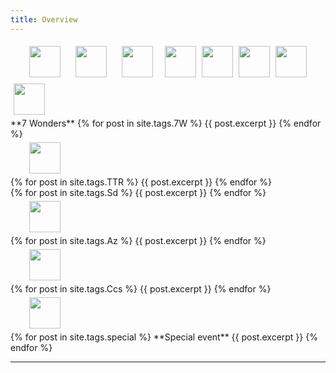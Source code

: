 ```yaml
---
title: Overview
---
```


<div>
 <img src="/wpoc/assets/images/LowResIcon/Ccs.png" height="50" style="display: inline-block; margin-left: 30px; margin-right: 10px; margin-bottom: 5px; margin-top:5px"/>
 <img src="/wpoc/assets/images/LowResIcon/FS.jpg" height="50" style="display: inline-block; margin-left: 10px; margin-right: 10px; margin-bottom: 5px; margin-top:5px"/>
 <img src="/wpoc/assets/images/LowResIcon/Sp.jpg" height="50" style="display: inline-block; margin-left: 10px; margin-right: 10px; margin-bottom: 5px; margin-top:5px"/>
 <img src="/wpoc/assets/images/LowResIcon/TTR.jpg" height="50" style="display: inline-block; margin-left: 5px; margin-bottom: 5px; margin-top:5px"/>
 <img src="/wpoc/assets/images/LowResIcon/7W.jpg" height="50" style="display: inline-block; margin-left: 5px; margin-bottom: 5px; margin-top:5px"/>
 <img src="/wpoc/assets/images/LowResIcon/Az.png" height="50" style="display: inline-block; margin-left: 5px; margin-bottom: 5px; margin-top:5px"/>
 <img src="/wpoc/assets/images/LowResIcon/Ws.jpg" height="50" style="display: inline-block; margin-left: 5px; margin-bottom: 5px; margin-top:5px"/>
 <img src="/wpoc/assets/images/LowResIcon/Kd.png" height="50" style="display: inline-block; margin-left: 5px; margin-bottom: 5px; margin-top:5px"/>
</div>
**7 Wonders**
{% for post in site.tags.7W %}
{{ post.excerpt }}
{% endfor %}
<br>


<div>
 <img src="/wpoc/assets/images/LowResIcon/TTR.jpg" width="50" style="display: inline-block; margin-left: 30px; margin-bottom: 5px; margin-top:5px"/>
</div>
{% for post in site.tags.TTR %}
{{ post.excerpt }}
{% endfor %}
<br>

<div>

</div>
{% for post in site.tags.Sd %}
{{ post.excerpt }}
{% endfor %}
<br>


<div>
 <img src="/wpoc/assets/images/LowResIcon/Az.png" width="50" style="display: block; margin-left: 30px; margin-bottom: 5px; margin-top:5px"/>
</div>
{% for post in site.tags.Az %}
{{ post.excerpt }}
{% endfor %}
<br>


<div>
 <img src="/wpoc/assets/images/LowResIcon/Ccs.png" width="50" style="display: block; margin-left: 30px; margin-bottom: 5px; margin-top:5px"/>
</div>
{% for post in site.tags.Ccs %}
{{ post.excerpt }}
{% endfor %}
<br>


<div>
 <img src="/wpoc/assets/images/LowResIcon/Special1.jpg" width="50" style="display: block; margin-left: 30px; margin-bottom: 5px; margin-top:5px"/>
</div>
{% for post in site.tags.special %}
**Special event**
{{ post.excerpt }}
{% endfor %}
<br>

---



